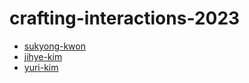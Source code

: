 # crafting-interactions-2023


- [sukyong-kwon](https://wentin.github.io/crafting-interactions-2023/sukyong-kwon)
- [jihye-kim](https://wentin.github.io/crafting-interactions-2023/jihye-kim/)
- [yuri-kim](https://wentin.github.io/crafting-interactions-2023/yuri-kim/)
